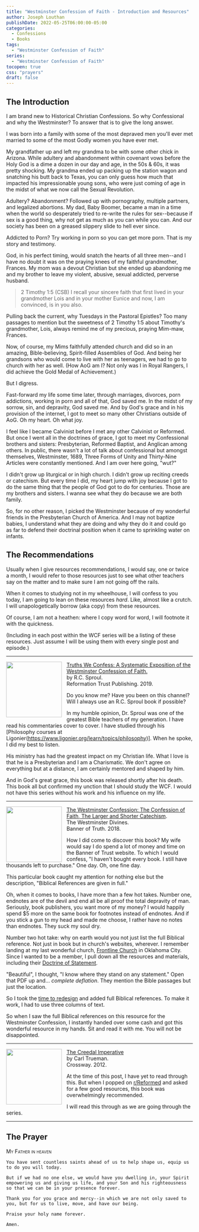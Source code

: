 ```yaml
---
title: "Westminster Confession of Faith - Introduction and Resources"
author: Joseph Louthan
publishDate: 2022-05-25T06:00:00-05:00
categories:
  - Confessions
  - Books
tags:
  - "Westminster Confession of Faith"
series:
  - "Westminster Confession of Faith"
tocopen: true
css: "prayers"
draft: false
---
```

## The Introduction

I am brand new to Historical Christian Confessions. So why Confessional and why the Westminster? To answer that is to give the long answer.

I was born into a family with some of the most depraved men you'll ever met married to some of the most Godly women you have ever met.

My grandfather up and left my grandma to be with some other chick in Arizona. While adultery and abandonment within covenant vows before the Holy God is a dime a dozen in our day and age, in the 50s & 60s, it was pretty shocking. My grandma ended up packing up the station wagon and snatching his butt back to Texas, you can only guess how much that impacted his impressionable young sons, who were just coming of age in the midst of what we now call the Sexual Revolution.

Adultery? Abandonment? Followed up with pornography, multiple partners, and legalized abortions. My dad, Baby Boomer, became a man in a time when the world so desperately tried to re-write the rules for sex--because if sex is a good thing, why not get as much as you can while you can. And our society has been on a greased slippery slide to hell ever since.

Addicted to Porn? Try working in porn so you can get more porn. That is my story and testimony.

God, in his perfect timing, would snatch the hearts of all three men--and I have no doubt it was on the praying knees of my faithful grandmother, Frances. My mom was a devout Christian but she ended up abandoning me and my brother to leave my violent, abusive, sexual addicted, perverse husband.

>2 Timothy 1:5 (CSB) I recall your sincere faith that first lived in your grandmother Lois and in your mother Eunice and now, I am convinced, is in you also.

Pulling back the current, why Tuesdays in the Pastoral Epistles? Too many passages to mention but the sweetness of 2 Timothy 1:5 about Timothy's grandmother, Lois, always remind me of my precious, praying Mim-maw, Frances.

Now, of course, my Mims faithfully attended church and did so in an amazing, Bible-believing, Spirit-filled Assemblies of God. And being her grandsons who would come to live with her as teenagers, we had to go to church with her as well. (How AoG am I? Not only was I in Royal Rangers, I did achieve the Gold Medal of Achievement.)

But I digress.

Fast-forward my life some time later, through marriages, divorces, porn addictions, working in porn and all of that, God saved me. In the midst of my sorrow, sin, and depravity, God saved me. And by God's grace and in his provision of the internet, I got to meet so many other Christians outside of AoG. Oh my heart. Oh what joy.

I feel like I became Calvinist before I met any other Calvinist or Reformed. But once I went all in the doctrines of grace, I got to meet my Confessional brothers and sisters: Presbyterian, Reformed Baptist, and Anglican among others. In public, there wasn't a lot of talk about confessional but amongst themselves, Westminster, 1689, Three Forms of Unity and Thirty-Nine Articles were constantly mentioned. And I am over here going, "wut?"

I didn't grow up liturgical or in high church. I didn't grow up reciting creeds or catechism. But every time I did, my heart jump with joy because I got to do the same thing that the people of God got to do for centuries. Those are my brothers and sisters. I wanna see what they do because we are both family.

So, for no other reason, I picked the Westminster because of my wonderful friends in the Presbyterian Church of America. And I may not baptize babies, I understand what they are doing and why they do it and could go as far to defend their doctrinal position when it came to sprinkling water on infants.

## The Recommendations

Usually when I give resources recommendations, I would say, one or twice a month, I would refer to those resources just to see what other teachers say on the matter and to make sure I am not going off the rails.

When it comes to studying not in my wheelhouse, I will confess to you today, I am going to lean on these resources *hard*. Like, almost like a crutch. I will unapologetically borrow (aka copy) from these resources.

Of course, I am not a heathen: where I copy word for word, I will footnote it with the quickness.

(Including in each post within the WCF series will be a listing of these resources. Just assume I will be using them with every single post and episode.)

___

[<img src="https://images-na.ssl-images-amazon.com/images/I/91Ce5gPJWRL.jpg" align="left" width="150" style="padding-right: 10px" />Truths We Confess: A Systematic Exposition of the Westminster Confession of Faith.](https://amzn.to/3tdrQyf)  
by R.C. Sproul.  
Reformation Trust Publishing. 2019.

Do you know me? Have you been on this channel? Will I always use an R.C. Sproul book if possible?

In my humble opinion, Dr. Sproul was one of the greatest Bible teachers of my generation. I have read his commentaries cover to cover. I have studied through his [Philosophy courses at Ligonier(https://www.ligonier.org/learn/topics/philosophy)]. When he spoke, I did my best to listen.

His ministry has had the greatest impact on my Christian life. What I love is that he is a Presbyterian and I am a Charismatic. We don't agree on everything but at a distance, I am certainly mentored and shaped by him.

And in God's great grace, this book was released shortly after his death. This book all but confirmed my unction that I should study the WCF. I would not have this series without his work and his influence on my life.

___

[<img src="https://banneroftruth.org/us/wp-content/uploads/sites/2/2018/04/westminster-confession.jpg" align="left" width="150" style="padding-right: 10px" />The Westminster Confession: The Confession of Faith, The Larger and Shorter Catechism](https://amzn.to/34ok0az).  
The Westminster Divines.  
Banner of Truth. 2018.

How I did come to discover this book? My wife would say I do spend a lot of money and time on the Banner of Trust website. To which I would confess, "I haven't bought every book. I still have thousands left to purchase." One day. Oh, one fine day.

This particular book caught my attention for nothing else but the description, "Biblical References are given in full."

Oh, when it comes to books, I have more than a few hot takes. Number one, endnotes are of the devil and end all be all proof the total depravity of man. Seriously, book publishers, you want more of my money? I would happily spend $5 more on the same book for footnotes instead of endnotes. And if you stick a gun to my head and made me choose, I rather have no notes than endnotes. They suck my soul dry.

Number two hot take: why on earth would you not just list the full Biblical reference. Not just in book but in church's websites, wherever. I remember landing at my last wonderful church, [Frontline Church](https://www.frontlinechurch.com) in Oklahoma City. Since I wanted to be a member, I pull down all the resources and materials, including their [Doctrine of Statement](https://www.csmedia1.com/frontlinechurch.com/doctrinal-statement.pdf).

"Beautiful", I thought, "I know where they stand on any statement." Open that PDF up and... *complete deflation*. They mention the Bible passages but just the location.

So I took the [time to redesign](https://drive.google.com/file/d/18b99ilwtFlP2PWgZRfA6fmxp9JLSRIbH/view?usp=sharing) and added full Biblical references. To make it work, I had to use three columns of text.

So when I saw the full Biblical references on this resource for the Westminster Confession, I instantly handed over some cash and got this wonderful resource in my hands. Sit and read it with me. You will not be disappointed.

___

[<img src="https://images-na.ssl-images-amazon.com/images/I/91dj-UoPpxL.jpg" align="left" width="150" style="padding-right: 10px" />The Creedal Imperative](https://amzn.to/34gzOMl)  
by Carl Trueman.  
Crossway. 2012.

At the time of this post, I have yet to read through this. But when I popped on [r/Reformed](https://www.reddit.com/r/Reformed/comments/pkat4l/not_confessional_but_want_to_be/) and asked for a few good resources, this book was overwhelmingly recommended.

I will read this through as we are going through the series.

___

<div style="page-break-after: always;"></div>

## The Prayer

<div style='font-variant: small-caps;'>
My Father in heaven
</div>

```text
You have sent countless saints ahead of us to help shape us, equip us to do you will today.

But if we had no one else, we would have you dwelling in, your Spirit empowering us and giving us life, and your Son and his righteousness so that we can be in your presence forever.

Thank you for you grace and mercy--in which we are not only saved to you, but for us to live, move, and have our being.

Praise your holy name forever.

Amen.
```

<div style="page-break-after: always;"></div>

